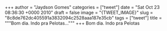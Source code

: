 
+++
author = "Jaydson Gomes"
categories = ["tweet"]
date = "Sat Oct 23 08:36:30 +0000 2010"
draft = false
image = "{TWEET_IMAGE}"
slug = "8c8de762dc405591a3832094c2528aaa187e35cb"
tags = ["tweet"]
title = """Bom dia. Indo pra Pelotas..."""
+++
Bom dia. Indo pra Pelotas
